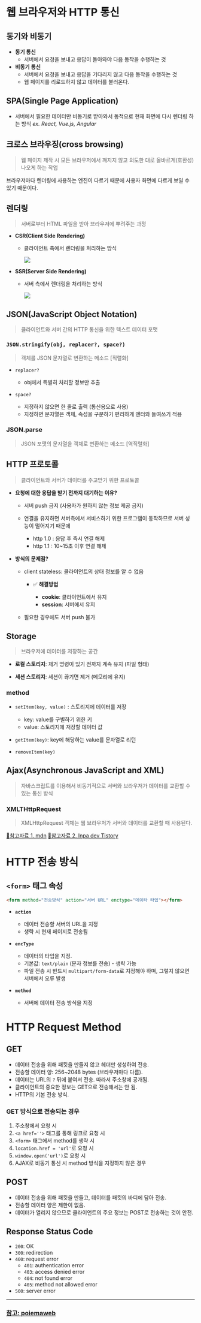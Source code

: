 # 웹 브라우저와 HTTP 통신

## 동기와 비동기

- **동기 통신**
  - 서버에서 요청을 보내고 응답이 돌아와야 다음 동작을 수행하는 것
- **비동기 통신**
  - 서버에서 요청을 보내고 응답을 기다리지 않고 다음 동작을 수행하는 것
  - 웹 페이지를 리로드하지 않고 데이터를 불러온다.

## SPA(Single Page Application)

- 서버에서 필요한 데이터만 비동기로 받아와서 동적으로 현재 화면에 다시 렌더링 하는 방식
  _ex. React, Vue.js, Angular_

## 크로스 브라우징(cross browsing)

> 웹 페이지 제작 시 모든 브라우저에서 깨지지 않고 의도한 대로 올바르게(호환성) 나오게 하는 작업

브라우저마다 렌더링에 사용하는 엔진이 다르기 때문에 사용자 화면에 다르게 보일 수 있기 때문이다.

## 렌더링

> 서버로부터 HTML 파일을 받아 브라우저에 뿌려주는 과정

- **CSR(Client Side Rendering)**

  - 클라이언트 측에서 렌더링을 처리하는 방식

    ![](https://poiemaweb.com/img/ajax-webpage-lifecycle.png)

- **SSR(Server Side Rendering)**

  - 서버 측에서 렌더링을 처리하는 방식

    ![](https://poiemaweb.com/img/traditional-webpage-lifecycle.png)

## JSON(JavaScript Object Notation)

> 클라이언트와 서버 간의 HTTP 통신을 위한 텍스트 데이터 포맷

### `JSON.stringify(obj, replacer?, space?)`

> 객체를 JSON 문자열로 변환하는 메소드 [직렬화]

- `replacer?`
  - obj에서 특별히 처리할 정보만 추출
- `space?`

  - 지정하지 않으면 한 줄로 출력 (통신용으로 사용)
  - 지정하면 문자열은 객체, 속성을 구분하기 편리하게 엔터와 들여쓰기 적용

### JSON.parse

> JSON 포맷의 문자열을 객체로 변환하는 메소드 [역직렬화]

## HTTP 프로토콜

> 클라이언트와 서버가 데이터를 주고받기 위한 프로토콜

- **요청에 대한 응답을 받기 전까지 대기하는 이유?**

  - 서버 push 금지 (사용자가 원하지 않는 정보 제공 금지)

  - 연결을 유지하면 서버측에서 서비스하기 위한 프로그램이 동작하므로 서버 성능이 떨어지기 때문에

    - http 1.0 : 응답 후 즉시 연결 해제
    - http 1.1 : 10~15초 이후 연결 해제

- **방식의 문제점?**

  - client stateless: 클라이언트의 상태 정보를 알 수 없음

    - ✅ **해결방법**

      - **cookie**: 클라이언트에서 유지
      - **session**: 서버에서 유지

  - 필요한 경우에도 서버 push 불가

## Storage

> 브라우저에 데이터를 저장하는 공간

- **로컬 스토리지**: 제거 명령이 있기 전까지 계속 유지 (파일 형태)

- **세션 스토리지**: 세션이 끊기면 제거 (메모리에 유지)

### method

- `setItem(key, value)` : 스토리지에 데이터를 저장

  - key: value를 구별하기 위한 키
  - value: 스토리지에 저장할 데이터 값

- `getItem(key)`: key에 해당하는 value를 문자열로 리턴

- `removeItem(key)`

## Ajax(Asynchronous JavaScript and XML)

> 자바스크립트를 이용해서 비동기적으로 서버와 브라우저가 데이터를 교환할 수 있는 통신 방식

### XMLTHttpRequest

> XMLHttpRequest 객체는 웹 브라우저가 서버와 데이터를 교환할 때 사용된다.

[🔗참고자료 1. mdn](https://developer.mozilla.org/ko/docs/Web/API/XMLHttpRequest) [🔗참고자료 2. Inpa dev Tistory](https://inpa.tistory.com/entry/JS-%F0%9F%93%9A-AJAX-%EC%84%9C%EB%B2%84-%EC%9A%94%EC%B2%AD-%EB%B0%8F-%EC%9D%91%EB%8B%B5-XMLHttpRequest-%EB%B0%A9%EC%8B%9D)

# HTTP 전송 방식

## `<form>` 태그 속성

```html
<form method="전송방식" action="서버 URL" enctype="데이타 타입"></form>
```

- **`action`**

  - 데이터 전송할 서버의 URL을 지정
  - 생략 시 현재 페이지로 전송됨

- **`encType`**

  - 데이터의 타입을 지정.
  - 기본값: `text/plain` (문자 정보를 전송) - 생략 가능
  - 파일 전송 시 반드시 `multipart/form-data`로 지정해야 하며, 그렇지 않으면 서버에서 오류 발생

- **`method`**
  - 서버에 데이터 전송 방식을 지정

# HTTP Request Method

## GET

- 데이터 전송을 위해 패킷을 만들지 않고 헤더만 생성하여 전송.
- 전송할 데이터 양: 256~2048 bytes (브라우저마다 다름).
- 데이터는 URL의 `?` 뒤에 붙여서 전송. 따라서 주소창에 공개됨.
- 클라이언트의 중요한 정보는 GET으로 전송해서는 안 됨.
- HTTP의 기본 전송 방식.

### GET 방식으로 전송되는 경우

1. 주소창에서 요청 시
2. `<a href=''>` 태그를 통해 링크로 요청 시
3. `<form>` 태그에서 method를 생략 시
4. `location.href = 'url'`로 요청 시
5. `window.open('url')`로 요청 시
6. AJAX로 비동기 통신 시 method 방식을 지정하지 않은 경우

## POST

- 데이터 전송을 위해 패킷을 만들고, 데이터를 패킷의 바디에 담아 전송.
- 전송할 데이터 양은 제한이 없음.
- 데이터가 열리지 않으므로 클라이언트의 주요 정보는 POST로 전송하는 것이 안전.

## Response Status Code

- `200`: OK
- `300`: redirection
- `400`: request error
  - `401`: authentication error
  - `403`: access denied error
  - `404`: not found error
  - `405`: method not allowed error
- `500`: server error

---

### [참고: poiemaweb](https://poiemaweb.com/jquery-ajax-json)
